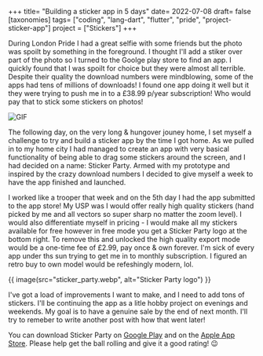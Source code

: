 +++
title= "Building a sticker app in 5 days"
date= 2022-07-08
draft= false
[taxonomies]
tags= ["coding", "lang-dart", "flutter", "pride", "project-sticker-app"]
project = ["Stickers"]
+++

During London Pride I had a great selfie with some friends but the photo was spoilt by something in the foreground. I thought I'll add a stiker over part of the photo so I turned to the Goolge play store to find an app. I quickly found that I was spoilt for choice but they were almost all terrible. Despite their quality the download numbers were mindblowing, some of the apps had tens of millions of downloads! I found one app doing it well but it they were trying to push me in to a £38.99 p/year subscription! Who would pay that to stick some stickers on photos!

![GIF](photo_that_started_it_all.gif "The photo that started it all!")

The following day, on the very long & hungover jouney home, I set myself a challenge to try and build a sticker app by the time I got home. As we pulled in to my home city I had managed to create an app with very basical functionality of being able to drag some stickers around the screen, and I had decided on a name: Sticker Party. Armed with my prototype and inspired by the crazy download numbers I decided to give myself a week to have the app finished and launched.

I worked like a trooper that week and on the 5th day I had the app submitted to the app store! My USP was I would offer really high quality stickers (hand picked by me and all vectors so super sharp no matter the zoom level). I would also differentiate myself in pricing - I would make all my stickers available for free however in free mode you get a Sticker Party logo at the bottom right. To remove this and unlocked the high quality export mode would be a one-time fee of £2.99, pay once & own forever. I'm sick of every app under ths sun trying to get me in to monthly subscription. I figured an retro buy to own model would be refeshingly modern, lol.

{{ image(src="sticker_party.webp", alt="Sticker Party logo") }}

I've got a load of improvements I want to make, and I need to add tons of stickers. I'll be continuing the app as a litle hobby project on evenings and weekends. My goal is to have a genuine sale by the end of next month. I'll try to remeber to write another post with how that went later!

You can download Sticker Party on [Google Play](https://play.google.com/store/apps/details?id=uk.rocketware.stickerparty) and on the [Apple App Store](https://apps.apple.com/us/app/sticker-party/id1634193331). Please help get the ball rolling and give it a good rating! 😉
